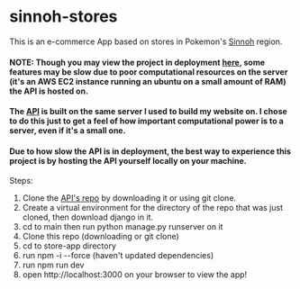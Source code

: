 # sinnoh-stores

This is an e-commerce App based on stores in Pokemon's [Sinnoh](https://bulbapedia.bulbagarden.net/wiki/Sinnoh) region. 

#### NOTE: Though you may view the project in deployment [here](https://sinnoh-store.vercel.app), some features may be slow due to poor computational resources on the server (it's an AWS EC2 instance running an ubuntu on a small amount of RAM) the API is hosted on.
#### The [API](https://github.com/NlSEMONO/fmadarang.com/tree/main/main/sinnoh_stores) is built on the same server I used to build my website on. I chose to do this just to get a feel of how important computational power is to a server, even if it's a small one. 
#### Due to how slow the API is in deployment, the best way to experience this project is by hosting the API yourself locally on your machine.

Steps: 
1. Clone the [API's repo](https://github.com/NlSEMONO/fmadarang.com/tree/main/main/sinnoh_stores) by downloading it or using git clone.
2. Create a virtual environment for the directory of the repo that was just cloned, then download django in it.
3. cd to main then run python manage.py runserver on it
4. Clone this repo (downloading or git clone)
5. cd to store-app directory
6. run npm -i --force (haven't updated dependencies)
7. run npm run dev
8. open http://localhost:3000 on your browser to view the app!
